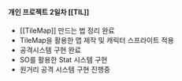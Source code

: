 
#### 개인 프로젝트 2일차 [[TIL]]

- [[TileMap]] 만드는 법 정리 완료
- TileMap을 활용한 맵 제작 및 캐릭터 스프라이트 적용
- 공격시스템 구현 완료
- SO를 활용한 Stat 시스템 구현
- 원거리 공격 시스템 구현 진행중